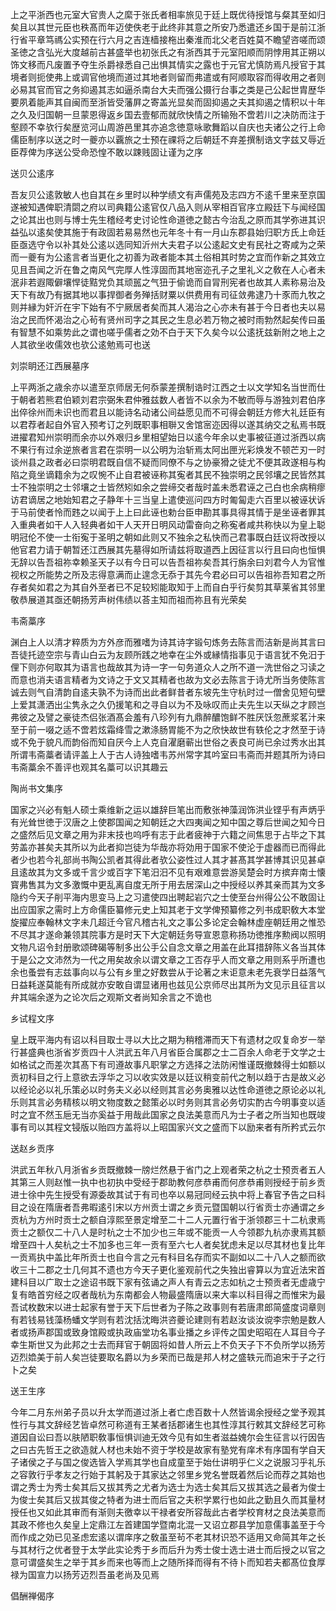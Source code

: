 <!-- { "loadSidebar": true } -->
上之平浙西也元室大官贵人之縻于张氏者相率旅见于廷上既优待授馆与粲其至如归矣且以其世元臣也秩髙而年迈使佚老于此终非其意之所安乃悉遣还乡国于是前江浙行省平章笃禡公实预在行六月之吉连樯接柂出秦淮而北父老百姓莫不瞻望咨嗟而颂圣徳之含弘光大度越前古甚盛举也初张氏之有浙西其于元室阳顺而阴悖用其正朔以饰文移而凡废置予夺生杀爵禄悉自己出惧其情实之露也于元官尤慎防焉凡授官于其境者则扼使弗上或调官他境而道过其地者则留而弗遣或有阿顺取容而得收用之者则必易其官而官之务抑遏其志如逼杀南台大夫而强公摄行台事之类是己公起世胄歴华要夙着能声其自闽而至浙皆受藩屛之寄盖光显矣而固抑遏之夫其抑遏之情积以十年之久及归国朝一旦蒙恩得返乡国去壹郁而就欣快情之所输殆不啻若川之决防而注于壑顾不幸欤行矣歴览河山周游邑里其亦追念徳意咏歌舞蹈以自庆也夫诸公之行上命儒臣制序以送之时一夔亦以覊旅之士预在祼将之后朝廷不弃差撰制诰文字兹又辱近臣荐俾为序送公受命恐惶不敢以踈贱固让谨为之序

送贝公逺序

吾友贝公逺敦敏人也自其在乡里时以种学绩文有声儒苑及志四方不逺千里来至京国遂被知遇俾职清閟之府以司典籍公逺官仅八品入则从宰相百官序立殿廷下与闻经国之论其出也则与博士先生稽经考史讨论性命道徳之懿古今治乱之原而其学弥进其识益弘以逺矣使其施于有政固若易易然也元年冬十有一月山东郡县始归职方氏上命廷臣亟选守令以补其处公逺以选同知沂州大夫君子以公逺起文史有民社之寄咸为之荣而一夔有为公逺言者当更化之初善为政者能本其土俗相其时势之宜而作新之其效立见且吾闻之沂在鲁之南风气完厚人性淳固而其地宻迩孔子之里礼义之敎在人心者未泯非若遐陬僻壤悍徒黠党负其顽嚚之气狃于偷诡而自冐刑宪者也故其人素称易治及天下有故乃有据其地以事捍御者务殚括财粟以供费用有司征敛弗逮乃十豕而九牧之则并縁为奸沂在宇下始有不宁厥居者矣而其人渴治之心亦未有甚于今日者也夫以易治之民而怀渴治之心茍有贤州司字之其民之生息必若万物之被时雨勃然起矣传曰虽有智慧不如乘势此之谓也嗟乎儒者之効不白于天下久矣今以公逺抚兹新附之地上之人其欲坐收儒效也欤公逺勉焉可也送

刘崇眀还江西展墓序

上平两浙之歳余亦以遣至京师居无何忝蒙差撰制诰时江西之士以文学知名当世而仕于朝者若熊君伯颖刘君宗弼朱君仲雅兹数人者皆不以余为不敏而辱与游独刘君伯序出倅徐州而未识也而君且以能诗名动诸公间益愿见而不可得会朝廷方修大礼廷臣有以君荐者起自外官入预考订之列既职事相聨又舍馆宻迩因得以遂其纳交之私焉书既进擢君知州崇明而余亦以外艰归乡里相望始日以逺今年余以史事被征道过浙西以病不果行有过余逆旅者言君在崇明一以公明为治斩焉太阿出匣光彩焕发不顿芒刃一时谈州县之政者必曰崇明君既自信不疑而同僚不与之协豪猾之徒尤不便其政遂相与构陷之竟坐谪籍余为之叹惋不止自君被诬称其寃者其民不独崇明之民邻壤之民皆然其士不独崇明之士邻壤之士皆然矧如余之尝缔交者哉时盖未悉君诬之己白也余病稍瘳访君谪居之地始知君之子静年十三当皇上遣使巡问四方时匍匐走六百里以被诬状诉于马前使者怜而韪之以闻于上上曰此诬也勅台臣申勘其事具得其情于是坐诬者罪其入重典者如干人入轻典者如干人天开日明风动雷奋向之称寃者咸共称快以为皇上聪明冠伦不使一士衔寃于圣明之朝如此则又不独余之私快而己君事既白廷议将改授以他官君力请于朝暂还江西展其先墓得如所请兹将取道西上因征言以行且曰向也恒惧无辞以告吾祖祢幸赖圣天子以有今日可以告吾祖祢矣吾其行旃余曰刘君今人为官惟视权之所能势之所及志得意满而止遑念无忝于其先今君必曰可以告祖祢吾知君之所存者矣如君之为其自外至者已不足较矧能取知于上而自白乎行矣剪其草莱省其邻里敬恭展道其亟还朝扬芳声树伟绩以荅主知而祖而祢且有光荣矣

韦斋藁序

渊白上人以清才粹质为方外彦而雅嗜为诗其诗字锻句炼务去陈言而洁新是尚其言曰吾徒托迹空宗与青山白云为友顾所践之地幸在尘外或縁情指事见于语言犹不免汨于俚下则亦何取其为语言也哉故其为诗一字一句务道众人之所不道一洗世俗之习读之而意也消夫语言精者为文诗之于文又其精者也故为文必去陈言于诗尤所当务使陈言诚去则气自清韵自逺夫孰不为诗而出此者鲜昔者东坡先生守杭时过一僧舍见短句壁上爱其潇洒出尘隽永之久仍援笔和之寻自以为不及咏叹而止夫先生以天纵之才顾岂弗彼之及譬之豪徒杰侣张酒髙会羞有八珍列有九鼎醉醲饱鲜不胜厌饫忽蔗浆茗汁来至于前一啜之适不啻若炫霜绛雪之漱涤肠胃能不为之欣快故世有轶伦之才然至于诗或不免于貌凡而韵俗而知自厌今上人克自濯磨蕲出世俗之表良可尚已余过秀水出其所谓韦斋藁者请评盖上人于古人诗独嗜韦苏州常字其吟室曰韦斋而并题其所为诗曰韦斋藁余不善评也观其名藁可以识其趣云

陶尚书文集序

国家之兴必有魁人硕士乘维新之运以雄辞巨笔出而敷张神藻润饰洪业铿乎有声炳乎有光耸世徳于汉唐之上使郡国闻之知朝廷之大四夷闻之知中国之尊后世闻之知今日之盛然后见文章之用为非末技也呜呼有志于此者疲神于六籍之间焦思于占毕之下其劳盖亦甚矣夫其所以为此者抑岂徒为华哉亦将効用于国家不使沦于虚器而已而得此者少也若今礼部尚书陶公凯者其得此者欤公姿性过人其才甚髙其学甚博其识见甚卓且逺故其为文多或千言少或百字下笔汨汨不见有艰难意尝游吴楚会时方摈弃南士懐寳弗售其为文多激慨中更乱离自度无所于用去居深山之中授经以养其亲而其为文多隐约今天子削平海内思变马上之习遣使四出聘起岩穴之士使至台州得公公不敢固让出应国家之需时上方命儒臣纂修元史上知其老于文学俾预纂修之列书成职敎大本堂旋擢应奉翰林文字未几超迁今官凡稽古礼文之事公多论定会翰林虚座朝廷用之惟恐不尽其才遂命兼领其院事方是时天下大定朝廷务导宣恩意称扬功徳推序勲阀以照明文物凡诏令封册歌颂碑碣等制多出公手公自念文章之用盖在此耳措辞陈义各当其体于是公之文沛然为一代之用矣故余以谓文章之工否存乎人而文章之用则系乎所遭也余也蚤尝有志兹事向以与公有乡里之好数尝从于论著之末讵意未老先衰学日益落气日益耗遂莫能有所成就亦安敢自谓显诸用也兹见公京师尽出其所为文见示且征言以弁其端余遂为之论次后之观斯文者尚知余言之不诡也

乡试程文序

皇上既平海内有诏以科目取士寻以大比之期为稍稽滞而天下有遗材之叹复命岁一举行甚盛典也浙省岁贡四十人洪武五年八月省臣合属郡之士二百余人命老于文学之士如格试之而差次其髙下有司遵故事凡职掌之方选择之法防闲惟谨既撤棘得士如额以贡初科目之行上意欲去浮华之习以收实效是以廷议稍变前代之制以趋于古是故义必以经论必以礼乐策必以时务夫义必以经则其言必务奥雅以达性命道徳之原论必以礼乐则其言必务精核以明文物度数之懿策必以时务则其言必务切实酌古今明事变以适时之宜不然玉巵无当亦奚益于用哉此国家之良法美意而凡为士子者之所当知也既竣事有司以其程文锓版以贻四方盖将以上昭国家兴文之盛而下以励来者有所矜式云尔

送赵乡贡序

洪武五年秋八月浙省乡贡既撤棘一牓烂然悬于省门之上观者荣之杭之士预贡者五人其第三人则赵惟一执中也初执中受经于郡助教何彦恭甫而何彦恭甫则授经于前乡贡进士徐中先生授受有源委故其试于有司也卒以易冠同经云执中将上春官予告之曰科目之设在隋唐者吾弗暇逺引宋以方州贡士谓之乡贡元暨国朝以行省贡士亦通谓之乡贡杭为方州时贡士之额自淳熙至景定增至二十二人元置行省于浙领郡三十二杭隶焉贡士之额仅二十八人是时杭之士不加少也三年或不能贡一人今领郡九杭亦隶焉其额增至四十人矣杭之士不加多也三年一贡有至六七人者矣犹虑未足以尽其材也复比年一贡焉执中盖比年所贡士也自今言之元有科目名存而实不副如以二十八人之额而欲收三十二郡之士几何其不遗也方今天子更化鉴观前代之失独出睿算以为宜近法宋首建科目以广取士之途诏书既下家有弦诵之声人有青云之志如杭之士预贡者无虚歳宁复有皓首穷经之叹者哉杭为东南都会人物最盛隋唐以来大率以科目得之而惟宋为最吾试枚数宋以进士起家有誉于天下后世者为子陈之政事则有若唐肃郎简盛度词章则有若钱易钱藻杨蟠文学则有若沈括沈晦洪咨夔论建则有若赵汝谈汝谠李宗勉是数人者或扬声郡国或致身馆殿或执政庙堂功名事业播之乡评传之国史昭昭在人耳目今子幸生斯世又为此邦之士去而拜官于朝固将如昔人所云上不负天子下不负所学以扬芳迈烈嫓美于前人矣岂徒要取名爵以为乡荣而已哉是邦人材之盛轶元而追宋于子之行卜之矣

送王生序

今年二月东州弟子员以升太学而道过浙上者亡虑百数十人然皆谒余授经之堂予观其性行与其文辞经艺皆卓然可称道有王某者括郡诸生也其性淳其行敕其文辞经艺可称道因自讼曰吾以肤陋职敎事恒惧训迪无效今见有如生者滋益媿尔会生征言以行因告之曰古先哲王之欲造就人材也未始不资于学校是故家有塾党有庠术有序国有学自天子诸侯之子与国之俊选皆入学焉其学也自成童至于始仕讲明乎仁义之说服习乎礼乐之容敦行乎孝友之行始于其躬及于其家达之邻里乡党名誉既着然后论而荐之其始也谓之秀士为秀士矣其后又拔其秀之尤者为选士为选士矣其后又拔其选之最者为俊士为俊士矣其后又拔其俊之特者为进士而后官之夫积学累行也如此之勤且久而其量材授任也又如此其审而有渐则夫徼幸以干禄者安所容哉此古者学校育材之良法美意而其政不修也久矣皇上定鼎江左首建国学暨南北混一又诏立郡县学加意儒事盖至于今而作成之効已见圣虑宏逺以谓庠序之敎虽至茍不老其材识恐不适用又命简其年之长与其材行之优者登于太学此实论秀于乡而后升为秀士俊士选士进士而后授之以官之意可谓盛矣生之举于其乡而来也等而上之随所择而得有不待卜而知若夫都髙位食厚禄为国宣力以扬芳迈烈吾虽老尚及见焉

倡酬禅偈序

